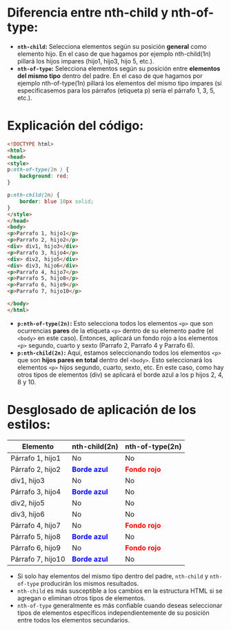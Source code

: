# Diferencia entre nth-child y nth-of-type:

- **`nth-child`:** Selecciona elementos según su posición **general** como elemento hijo. En el caso de que hagamos por ejemplo nth-child(1n) pillará los hijos impares (hijo1, hijo3, hijo 5, etc.).
- **`nth-of-type`:** Selecciona elementos según su posición entre **elementos del mismo tipo** dentro del padre. En el caso de que hagamos por ejemplo nth-of-type(1n) pillará los elementos del mismo tipo impares (si especificasemos para los párrafos (etiqueta p) sería el párrafo 1, 3, 5, etc.).

# Explicación del código:

```html
<!DOCTYPE html>
<html>
<head>
<style> 
p:nth-of-type(2n ) {
    background: red;
}

p:nth-child(2n) {
    border: blue 10px solid;
}
</style>
</head>
<body>
<p>Parrafo 1, hijo1</p>
<p>Parrafo 2, hijo2</p>
<div> div1, hijo3</div>
<p>Parrafo 3, hijo4</p>
<div> div2, hijo5</div>
<div> div3, hijo6</div>
<p>Parrafo 4, hijo7</p>
<p>Parrafo 5, hijo8</p>
<p>Parrafo 6, hijo9</p>
<p>Parrafo 7, hijo10</p>

</body>
</html>
```

- **`p:nth-of-type(2n)`:** Esto selecciona todos los elementos `<p>` que son ocurrencias **pares** de la etiqueta `<p>` dentro de su elemento padre (el `<body>` en este caso). Entonces, aplicará un fondo rojo a los elementos `<p>` segundo, cuarto y sexto (Parrafo 2, Parrafo 4 y Parrafo 6).
- **`p:nth-child(2n)`:** Aquí, estamos seleccionando todos los elementos `<p>` que son **hijos pares en total** dentro del `<body>`. Esto seleccionará los elementos `<p>` hijos segundo, cuarto, sexto, etc. En este caso, como hay otros tipos de elementos (div) se aplicará el borde azul a los p hijos 2, 4, 8 y 10.

# Desglosado de aplicación de los estilos:

| Elemento | nth-child(2n) | nth-of-type(2n) |
|---|---|---|
| Párrafo 1, hijo1 | No | No |
| Párrafo 2, hijo2 | <span style="color:blue;">**Borde azul**</span> | <span style="color:red;">**Fondo rojo**</span> |
| div1, hijo3 | No | No |
| Párrafo 3, hijo4 | <span style="color:blue;">**Borde azul**</span> | No |
| div2, hijo5 | No | No |
| div3, hijo6 | No | No |
| Párrafo 4, hijo7 | No | <span style="color:red;">**Fondo rojo**</span> |
| Párrafo 5, hijo8 | <span style="color:blue;">**Borde azul**</span> | No |
| Párrafo 6, hijo9 | No | <span style="color:red;">**Fondo rojo**</span> |
| Párrafo 7, hijo10 | <span style="color:blue;">**Borde azul**</span> | No |

- Si solo hay elementos del mismo tipo dentro del padre, `nth-child` y `nth-of-type` producirán los mismos resultados.
- `nth-child` es más susceptible a los cambios en la estructura HTML si se agregan o eliminan otros tipos de elementos.
- `nth-of-type` generalmente es más confiable cuando deseas seleccionar tipos de elementos específicos independientemente de su posición entre todos los elementos secundarios.

